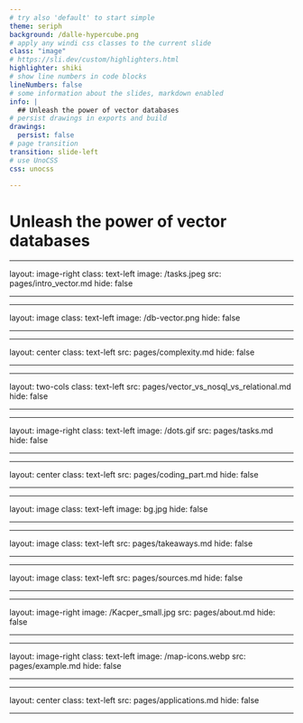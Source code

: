 ```yaml
---
# try also 'default' to start simple
theme: seriph
background: /dalle-hypercube.png
# apply any windi css classes to the current slide
class: "image"
# https://sli.dev/custom/highlighters.html
highlighter: shiki
# show line numbers in code blocks
lineNumbers: false
# some information about the slides, markdown enabled
info: |
  ## Unleash the power of vector databases
# persist drawings in exports and build
drawings:
  persist: false
# page transition
transition: slide-left
# use UnoCSS
css: unocss

---
```


# Unleash the power of vector databases
<!--
The last comment block of each slide will be treated as slide notes. It will be visible and editable in Presenter Mode along with the slide. [Read more in the docs](https://sli.dev/guide/syntax.html#notes)
-->

---
layout: image-right
class: text-left
image: /tasks.jpeg
src: pages/intro_vector.md
hide: false

---

---
layout: image
class: text-left
image: /db-vector.png
hide: false

---


---
layout: center
class: text-left
src: pages/complexity.md
hide: false

---

---
layout: two-cols
class: text-left
src: pages/vector_vs_nosql_vs_relational.md
hide: false

---

---
layout: image-right
class: text-left
image: /dots.gif
src: pages/tasks.md
hide: false

---

---
layout: center
class: text-left
src: pages/coding_part.md
hide: false

---


---
layout: image
class: text-left
image: bg.jpg
hide: false

---

---
layout: image
class: text-left
src: pages/takeaways.md
hide: false

---

---
layout: image
class: text-left
src: pages/sources.md
hide: false

---

---
layout: image-right
image: /Kacper_small.jpg
src: pages/about.md
hide: false

---

---
layout: image-right
class: text-left
image: /map-icons.webp
src: pages/example.md
hide: false

---


---
layout: center
class: text-left
src: pages/applications.md
hide: false

---

